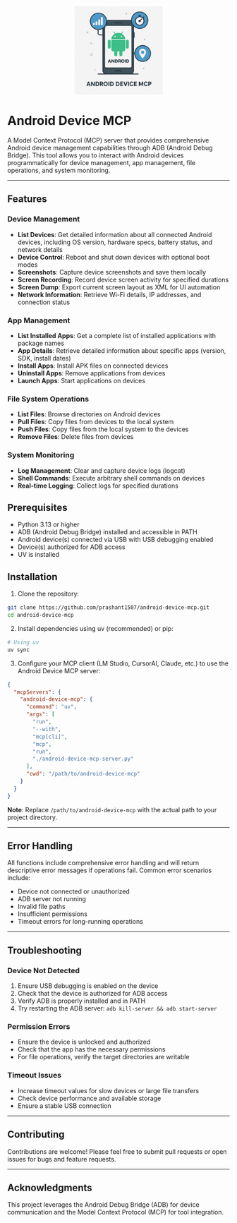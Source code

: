 <p align="center">
  <img src="https://github.com/prashant1507/android-device-mcp/blob/main/resources/mcp.png" alt="Android MCP" width="200">
</p>

# Android Device MCP

A Model Context Protocol (MCP) server that provides comprehensive Android device management capabilities through ADB (Android Debug Bridge). This tool allows you to interact with Android devices programmatically for device management, app management, file operations, and system monitoring.

---

## Features

### Device Management

- **List Devices**: Get detailed information about all connected Android devices, including OS version, hardware specs,
  battery status, and network details
- **Device Control**: Reboot and shut down devices with optional boot modes
- **Screenshots**: Capture device screenshots and save them locally
- **Screen Recording**: Record device screen activity for specified durations
- **Screen Dump**: Export current screen layout as XML for UI automation
- **Network Information**: Retrieve Wi-Fi details, IP addresses, and connection status

### App Management

- **List Installed Apps**: Get a complete list of installed applications with package names
- **App Details**: Retrieve detailed information about specific apps (version, SDK, install dates)
- **Install Apps**: Install APK files on connected devices
- **Uninstall Apps**: Remove applications from devices
- **Launch Apps**: Start applications on devices

### File System Operations

- **List Files**: Browse directories on Android devices
- **Pull Files**: Copy files from devices to the local system
- **Push Files**: Copy files from the local system to the devices
- **Remove Files**: Delete files from devices

### System Monitoring

- **Log Management**: Clear and capture device logs (logcat)
- **Shell Commands**: Execute arbitrary shell commands on devices
- **Real-time Logging**: Collect logs for specified durations

## Prerequisites

- Python 3.13 or higher
- ADB (Android Debug Bridge) installed and accessible in PATH
- Android device(s) connected via USB with USB debugging enabled
- Device(s) authorized for ADB access
- UV is installed

## Installation

1. Clone the repository:

```bash
git clone https://github.com/prashant1507/android-device-mcp.git
cd android-device-mcp
```

2. Install dependencies using uv (recommended) or pip:

```bash
# Using uv
uv sync
```

3. Configure your MCP client (LM Studio, CursorAI, Claude, etc.) to use the Android Device MCP server:

```json
{
  "mcpServers": {
    "android-device-mcp": {
      "command": "uv",
      "args": [
        "run",
        "--with",
        "mcp[cli]",
        "mcp",
        "run",
        "./android-device-mcp-server.py"
      ],
      "cwd": "/path/to/android-device-mcp"
    }
  }
}
```

**Note**: Replace `/path/to/android-device-mcp` with the actual path to your project directory.

---

## Error Handling

All functions include comprehensive error handling and will return descriptive error messages if operations fail. Common
error scenarios include:

- Device not connected or unauthorized
- ADB server not running
- Invalid file paths
- Insufficient permissions
- Timeout errors for long-running operations

---

## Troubleshooting

### Device Not Detected

1. Ensure USB debugging is enabled on the device
2. Check that the device is authorized for ADB access
3. Verify ADB is properly installed and in PATH
4. Try restarting the ADB server: `adb kill-server && adb start-server`

### Permission Errors

- Ensure the device is unlocked and authorized
- Check that the app has the necessary permissions
- For file operations, verify the target directories are writable

### Timeout Issues

- Increase timeout values for slow devices or large file transfers
- Check device performance and available storage
- Ensure a stable USB connection

---

## Contributing

Contributions are welcome! Please feel free to submit pull requests or open issues for bugs and feature requests.

---

## Acknowledgments

This project leverages the Android Debug Bridge (ADB) for device communication and the Model Context Protocol (MCP) for
tool integration.
